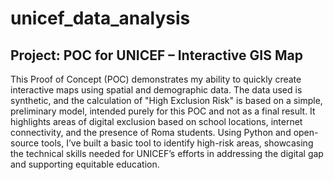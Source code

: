 # unicef_data_analysis
## Project: POC for UNICEF – Interactive GIS Map

This Proof of Concept (POC) demonstrates my ability to quickly create interactive maps using spatial and demographic data. The data used is synthetic, and the calculation of "High Exclusion Risk" is based on a simple, preliminary model, intended purely for this POC and not as a final result. It highlights areas of digital exclusion based on school locations, internet connectivity, and the presence of Roma students. Using Python and open-source tools, I’ve built a basic tool to identify high-risk areas, showcasing the technical skills needed for UNICEF’s efforts in addressing the digital gap and supporting equitable education.
